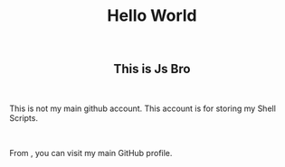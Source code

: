 <h1 align="center">Hello World</h1>
</br>

<h2 align="center">This is Js Bro</h2>
</br>

<p>This is not my main github account. This account is for storing my Shell Scripts.</p> </br>

<p>From , you can visit my main GitHub profile.</p>
